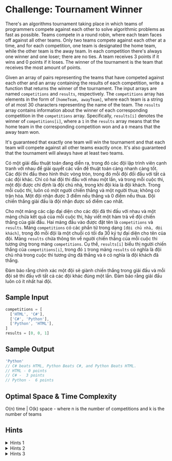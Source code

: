 # Challenge: Tournament Winner

There's an algorithms tournament taking place in which teams of programmers compete against each other to solve algorithmic problems as fast as possible. Teams compete in a round robin, where each team faces off against all other teams. Only two teams compete against each other at a time, and for each competition, one team is designated the home team, while the other team is the away team. In each competition there's always one winner and one loser; there are no ties. A team receives 3 points if it wins and 0 points if it loses. The winner of the tournament is the team that receives the most amount of points.

Given an array of pairs representing the teams that have competed against each other and an array containing the results of each competition, write a function that returns the winner of the tournament. The input arrays are named `competitions` and `results`, respectively. The `competitions` array has elements in the form of `[homeTeam, awayTeam]`, where each team is a string of at most 30 characters representing the name of the team. The `results` array contains information about the winner of each corresponding competition in the `competitions` array. Specifically, `results[i]` denotes the winner of `competitions[i]`, where a `1` in the `results` array means that the home team in the corresponding competition won and a `0` means that the away team won.

It's guaranteed that exactly one team will win the tournament and that each team will compete against all other teams exactly once. It's also guaranteed that the tournament will always have at least two teams.

Có một giải đấu thuật toán đang diễn ra, trong đó các đội lập trình viên cạnh tranh với nhau để giải quyết các vấn đề thuật toán càng nhanh càng tốt. Các đội thi đấu theo hình thức vòng tròn, trong đó mỗi đội đối đầu với tất cả các đội khác. Chỉ có hai đội thi đấu với nhau một lần, và trong mỗi cuộc thi, một đội được chỉ định là đội chủ nhà, trong khi đội kia là đội khách. Trong mỗi cuộc thi, luôn có một người chiến thắng và một người thua; không có trận hòa. Một đội nhận được 3 điểm nếu thắng và 0 điểm nếu thua. Đội chiến thắng giải đấu là đội nhận được số điểm cao nhất.

Cho một mảng các cặp đại diện cho các đội đã thi đấu với nhau và một mảng chứa kết quả của mỗi cuộc thi, hãy viết một hàm trả về đội chiến thắng của giải đấu. Hai mảng đầu vào được đặt tên là `competitions` và `results`. Mảng `competitions` có các phần tử trong dạng `[đội chủ nhà, đội khách]`, trong đó mỗi đội là một chuỗi có tối đa 30 ký tự đại diện cho tên của đội. Mảng `results` chứa thông tin về người chiến thắng của mỗi cuộc thi tương ứng trong mảng `competitions`. Cụ thể, `results[i]` biểu thị người chiến thắng của `competitions[i]`, trong đó `1` trong mảng `results` có nghĩa là đội chủ nhà trong cuộc thi tương ứng đã thắng và `0` có nghĩa là đội khách đã thắng.

Đảm bảo rằng chính xác một đội sẽ giành chiến thắng trong giải đấu và mỗi đội sẽ thi đấu với tất cả các đội khác đúng một lần. Đảm bảo rằng giải đấu luôn có ít nhất hai đội.

## Sample Input

```js
competitions = [
  ['HTML', 'C#'],
  ['C#', 'Python'],
  ['Python', 'HTML'],
]
results = [0, 0, 1]
```

## Sample Output

```js
'Python'
// C# beats HTML, Python Beats C#, and Python Beats HTML.
// HTML - 0 points
// C# -  3 points
// Python -  6 points
```

## Optimal Space & Time Complexity

O(n) time | O(k) space - where n is the number of competitions and k is the number of teams

## Hints

<details>

<summary>Hints 1</summary>
  
Don't overcomplicate this problem. How would you solve it by hand? Consider that approach, and try to translate it into code.

Đừng làm phức tạp bài toán này. Bạn sẽ giải quyết nó như thế nào bằng tay? Hãy xem xét cách tiếp cận đó và cố gắng chuyển nó thành mã.

</details>

<details>

<summary>Hints 2</summary>

Use a hash table to store the total points collected by each team, with the team names as keys in the hash table. Once you know how many points each team has, how can you determine which one is the winner?

Sử dụng một bảng băm để lưu trữ tổng số điểm thu được bởi mỗi đội, với tên đội là các khóa trong bảng băm. Khi bạn biết mỗi đội có bao nhiêu điểm, làm thế nào để xác định đội nào là người chiến thắng?

</details>

<details>

<summary>Hints 3</summary>
  
Loop through all of the competitions, and update the hash table at every iteration. For each competition, consider the name of the winning team; if the name already exists in the hash table, update that entry by adding 3 points to it. If the team name doesn't exist in the hash table, add a new entry in the hash table with the key as the team name and the value as 3 (since the team won its first competition). While looping through all of the competitions, keep track of the team with the highest score, and at the end of the algorithm, return the team with the highest score.

Lặp qua tất cả các cuộc thi và cập nhật bảng băm sau mỗi lần lặp. Đối với mỗi cuộc thi, xem xét tên của đội chiến thắng; nếu tên đã tồn tại trong bảng băm, cập nhật mục đó bằng cách thêm 3 điểm vào nó. Nếu tên đội không tồn tại trong bảng băm, thêm một mục mới trong bảng băm với khóa là tên đội và giá trị là 3 (vì đội đã giành chiến thắng cuộc thi đầu tiên của mình). Trong khi lặp qua tất cả các cuộc thi, theo dõi đội có số điểm cao nhất, và cuối cùng của thuật toán, trả về đội có số điểm cao nhất.

</details>
